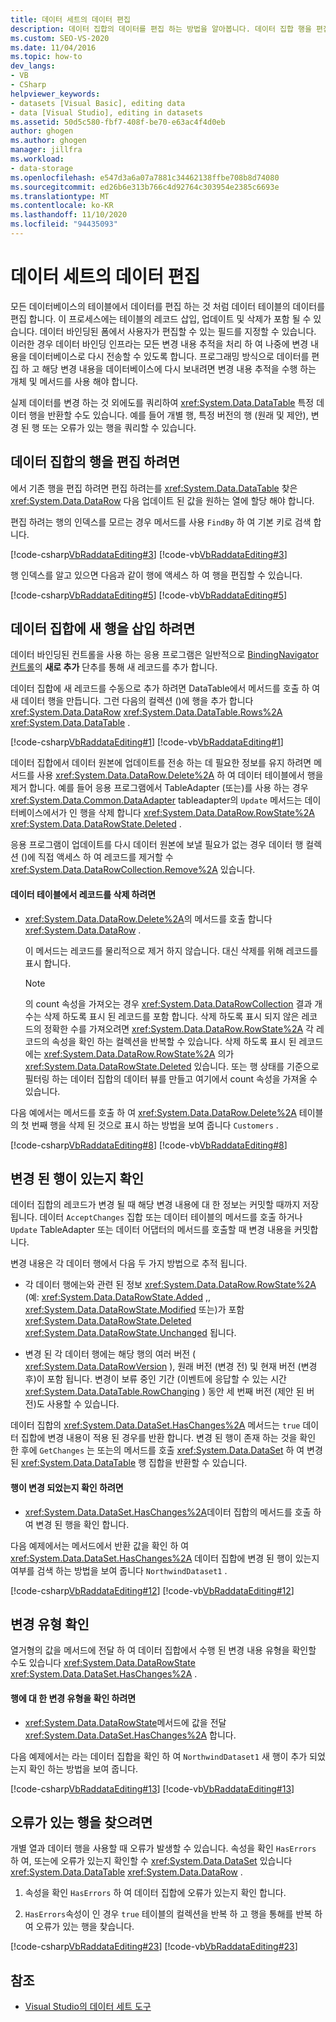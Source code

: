 ```yaml
---
title: 데이터 세트의 데이터 편집
description: 데이터 집합의 데이터를 편집 하는 방법을 알아봅니다. 데이터 집합 행을 편집 하 고, 데이터 집합에 새 행을 삽입 하 고, 변경 된 행이 있는지 확인 하 고, 오류가 있는 행을 찾는 방법을 알아봅니다.
ms.custom: SEO-VS-2020
ms.date: 11/04/2016
ms.topic: how-to
dev_langs:
- VB
- CSharp
helpviewer_keywords:
- datasets [Visual Basic], editing data
- data [Visual Studio], editing in datasets
ms.assetid: 50d5c580-fbf7-408f-be70-e63ac4f4d0eb
author: ghogen
ms.author: ghogen
manager: jillfra
ms.workload:
- data-storage
ms.openlocfilehash: e547d3a6a07a7881c34462138ffbe708b8d74080
ms.sourcegitcommit: ed26b6e313b766c4d92764c303954e2385c6693e
ms.translationtype: MT
ms.contentlocale: ko-KR
ms.lasthandoff: 11/10/2020
ms.locfileid: "94435093"
---
```

# <a name="edit-data-in-datasets"></a>데이터 세트의 데이터 편집
모든 데이터베이스의 테이블에서 데이터를 편집 하는 것 처럼 데이터 테이블의 데이터를 편집 합니다. 이 프로세스에는 테이블의 레코드 삽입, 업데이트 및 삭제가 포함 될 수 있습니다. 데이터 바인딩된 폼에서 사용자가 편집할 수 있는 필드를 지정할 수 있습니다. 이러한 경우 데이터 바인딩 인프라는 모든 변경 내용 추적을 처리 하 여 나중에 변경 내용을 데이터베이스로 다시 전송할 수 있도록 합니다. 프로그래밍 방식으로 데이터를 편집 하 고 해당 변경 내용을 데이터베이스에 다시 보내려면 변경 내용 추적을 수행 하는 개체 및 메서드를 사용 해야 합니다.

실제 데이터를 변경 하는 것 외에도를 쿼리하여 <xref:System.Data.DataTable> 특정 데이터 행을 반환할 수도 있습니다. 예를 들어 개별 행, 특정 버전의 행 (원래 및 제안), 변경 된 행 또는 오류가 있는 행을 쿼리할 수 있습니다.

## <a name="to-edit-rows-in-a-dataset"></a>데이터 집합의 행을 편집 하려면
에서 기존 행을 편집 하려면 편집 하려는를 <xref:System.Data.DataTable> 찾은 <xref:System.Data.DataRow> 다음 업데이트 된 값을 원하는 열에 할당 해야 합니다.

편집 하려는 행의 인덱스를 모르는 경우 메서드를 사용 `FindBy` 하 여 기본 키로 검색 합니다.

[!code-csharp[VbRaddataEditing#3](../data-tools/codesnippet/CSharp/edit-data-in-datasets_1.cs)]
[!code-vb[VbRaddataEditing#3](../data-tools/codesnippet/VisualBasic/edit-data-in-datasets_1.vb)]

행 인덱스를 알고 있으면 다음과 같이 행에 액세스 하 여 행을 편집할 수 있습니다.

[!code-csharp[VbRaddataEditing#5](../data-tools/codesnippet/CSharp/edit-data-in-datasets_2.cs)]
[!code-vb[VbRaddataEditing#5](../data-tools/codesnippet/VisualBasic/edit-data-in-datasets_2.vb)]

## <a name="to-insert-new-rows-into-a-dataset"></a>데이터 집합에 새 행을 삽입 하려면
데이터 바인딩된 컨트롤을 사용 하는 응용 프로그램은 일반적으로 [BindingNavigator 컨트롤](/dotnet/framework/winforms/controls/bindingnavigator-control-windows-forms)의 **새로 추가** 단추를 통해 새 레코드를 추가 합니다.

데이터 집합에 새 레코드를 수동으로 추가 하려면 DataTable에서 메서드를 호출 하 여 새 데이터 행을 만듭니다. 그런 다음의 컬렉션 ()에 행을 추가 합니다 <xref:System.Data.DataRow> <xref:System.Data.DataTable.Rows%2A> <xref:System.Data.DataTable> .

[!code-csharp[VbRaddataEditing#1](../data-tools/codesnippet/CSharp/edit-data-in-datasets_3.cs)]
[!code-vb[VbRaddataEditing#1](../data-tools/codesnippet/VisualBasic/edit-data-in-datasets_3.vb)]

데이터 집합에서 데이터 원본에 업데이트를 전송 하는 데 필요한 정보를 유지 하려면 메서드를 사용 <xref:System.Data.DataRow.Delete%2A> 하 여 데이터 테이블에서 행을 제거 합니다. 예를 들어 응용 프로그램에서 TableAdapter (또는)를 사용 하는 경우 <xref:System.Data.Common.DataAdapter> tableadapter의 `Update` 메서드는 데이터베이스에서가 인 행을 삭제 합니다 <xref:System.Data.DataRow.RowState%2A> <xref:System.Data.DataRowState.Deleted> .

응용 프로그램이 업데이트를 다시 데이터 원본에 보낼 필요가 없는 경우 데이터 행 컬렉션 ()에 직접 액세스 하 여 레코드를 제거할 수 <xref:System.Data.DataRowCollection.Remove%2A> 있습니다.

#### <a name="to-delete-records-from-a-data-table"></a>데이터 테이블에서 레코드를 삭제 하려면

- <xref:System.Data.DataRow.Delete%2A>의 메서드를 호출 합니다 <xref:System.Data.DataRow> .

     이 메서드는 레코드를 물리적으로 제거 하지 않습니다. 대신 삭제를 위해 레코드를 표시 합니다.

    > [!NOTE]
    > 의 count 속성을 가져오는 경우 <xref:System.Data.DataRowCollection> 결과 개수는 삭제 하도록 표시 된 레코드를 포함 합니다. 삭제 하도록 표시 되지 않은 레코드의 정확한 수를 가져오려면 <xref:System.Data.DataRow.RowState%2A> 각 레코드의 속성을 확인 하는 컬렉션을 반복할 수 있습니다. 삭제 하도록 표시 된 레코드에는 <xref:System.Data.DataRow.RowState%2A> 의가 <xref:System.Data.DataRowState.Deleted> 있습니다. 또는 행 상태를 기준으로 필터링 하는 데이터 집합의 데이터 뷰를 만들고 여기에서 count 속성을 가져올 수 있습니다.

다음 예에서는 메서드를 호출 하 여 <xref:System.Data.DataRow.Delete%2A> 테이블의 첫 번째 행을 삭제 된 것으로 표시 하는 방법을 보여 줍니다 `Customers` .

[!code-csharp[VbRaddataEditing#8](../data-tools/codesnippet/CSharp/edit-data-in-datasets_4.cs)]
[!code-vb[VbRaddataEditing#8](../data-tools/codesnippet/VisualBasic/edit-data-in-datasets_4.vb)]

## <a name="determine-if-there-are-changed-rows"></a>변경 된 행이 있는지 확인
데이터 집합의 레코드가 변경 될 때 해당 변경 내용에 대 한 정보는 커밋할 때까지 저장 됩니다. 데이터 `AcceptChanges` 집합 또는 데이터 테이블의 메서드를 호출 하거나 `Update` TableAdapter 또는 데이터 어댑터의 메서드를 호출할 때 변경 내용을 커밋합니다.

변경 내용은 각 데이터 행에서 다음 두 가지 방법으로 추적 됩니다.

- 각 데이터 행에는와 관련 된 정보 <xref:System.Data.DataRow.RowState%2A> (예: <xref:System.Data.DataRowState.Added> ,, <xref:System.Data.DataRowState.Modified> 또는)가 포함 <xref:System.Data.DataRowState.Deleted> <xref:System.Data.DataRowState.Unchanged> 됩니다.

- 변경 된 각 데이터 행에는 해당 행의 여러 버전 ( <xref:System.Data.DataRowVersion> ), 원래 버전 (변경 전) 및 현재 버전 (변경 후)이 포함 됩니다. 변경이 보류 중인 기간 (이벤트에 응답할 수 있는 시간 <xref:System.Data.DataTable.RowChanging> ) 동안 세 번째 버전 (제안 된 버전)도 사용할 수 있습니다.

데이터 집합의 <xref:System.Data.DataSet.HasChanges%2A> 메서드는 `true` 데이터 집합에 변경 내용이 적용 된 경우를 반환 합니다. 변경 된 행이 존재 하는 것을 확인 한 후에 `GetChanges` 는 또는의 메서드를 호출 <xref:System.Data.DataSet> 하 여 변경 된 <xref:System.Data.DataTable> 행 집합을 반환할 수 있습니다.

#### <a name="to-determine-if-changes-have-been-made-to-any-rows"></a>행이 변경 되었는지 확인 하려면

- <xref:System.Data.DataSet.HasChanges%2A>데이터 집합의 메서드를 호출 하 여 변경 된 행을 확인 합니다.

다음 예제에서는 메서드에서 반환 값을 확인 하 여 <xref:System.Data.DataSet.HasChanges%2A> 데이터 집합에 변경 된 행이 있는지 여부를 검색 하는 방법을 보여 줍니다 `NorthwindDataset1` .

[!code-csharp[VbRaddataEditing#12](../data-tools/codesnippet/CSharp/edit-data-in-datasets_5.cs)]
[!code-vb[VbRaddataEditing#12](../data-tools/codesnippet/VisualBasic/edit-data-in-datasets_5.vb)]

## <a name="determine-the-type-of-changes"></a>변경 유형 확인
열거형의 값을 메서드에 전달 하 여 데이터 집합에서 수행 된 변경 내용 유형을 확인할 수도 있습니다 <xref:System.Data.DataRowState> <xref:System.Data.DataSet.HasChanges%2A> .

#### <a name="to-determine-what-type-of-changes-have-been-made-to-a-row"></a>행에 대 한 변경 유형을 확인 하려면

- <xref:System.Data.DataRowState>메서드에 값을 전달 <xref:System.Data.DataSet.HasChanges%2A> 합니다.

다음 예제에서는 라는 데이터 집합을 확인 하 여 `NorthwindDataset1` 새 행이 추가 되었는지 확인 하는 방법을 보여 줍니다.

[!code-csharp[VbRaddataEditing#13](../data-tools/codesnippet/CSharp/edit-data-in-datasets_6.cs)]
[!code-vb[VbRaddataEditing#13](../data-tools/codesnippet/VisualBasic/edit-data-in-datasets_6.vb)]

## <a name="to-locate-rows-that-have-errors"></a>오류가 있는 행을 찾으려면
개별 열과 데이터 행을 사용할 때 오류가 발생할 수 있습니다. 속성을 확인 `HasErrors` 하 여, 또는에 오류가 있는지 확인할 수 <xref:System.Data.DataSet> 있습니다 <xref:System.Data.DataTable> <xref:System.Data.DataRow> .

1. 속성을 확인 `HasErrors` 하 여 데이터 집합에 오류가 있는지 확인 합니다.

2. `HasErrors`속성이 인 경우 `true` 테이블의 컬렉션을 반복 하 고 행을 통해를 반복 하 여 오류가 있는 행을 찾습니다.

[!code-csharp[VbRaddataEditing#23](../data-tools/codesnippet/CSharp/edit-data-in-datasets_7.cs)]
[!code-vb[VbRaddataEditing#23](../data-tools/codesnippet/VisualBasic/edit-data-in-datasets_7.vb)]

## <a name="see-also"></a>참조

- [Visual Studio의 데이터 세트 도구](../data-tools/dataset-tools-in-visual-studio.md)
